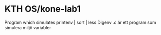KTH OS/kone-lab1
=========

Program which simulates printenv | sort | less
Digenv .c är ett program som simulera miljö variabler 
